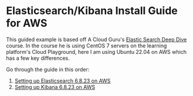 # Elasticsearch/Kibana Install Guide for AWS
This guided example is based off A Cloud Guru's <a href="https://learn.acloud.guru/course/1e3ff00e-95bf-451b-be04-44d4bce6bfba/dashboard">Elastic Search Deep Dive</a> course. In the course he is using CentOS 7 servers on the learning platform's Cloud Playground, here I am using Ubuntu 22.04 on AWS which has a few key differences.

Go through the guide in this order:
1. <a href="https://github.com/TheMightyQuynh/ELK/blob/main/INSTALL_Elasticsearch_6.8.23.md">Setting up Elasticsearch 6.8.23 on AWS</a>
2. <a href="https://github.com/TheMightyQuynh/ELK/blob/main/INSTALL_Kibana_6.8.23.md">Setting up Kibana 6.8.23 on AWS</a>
